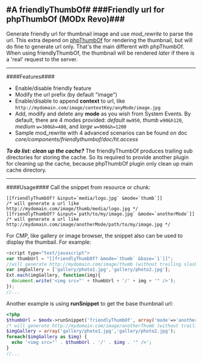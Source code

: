 #A friendlyThumbOf#
###Friendly url for phpThumbOf (MODx Revo)###
---------------------------------------------

Generate friendly url for thumbnail image and use *mod_rewrite* to parse the url. This extra depend on [phpThumbOf](https://github.com/splittingred/phpThumbOf) for rendering the thumbnail, but will do fine to generate url only. That's the main different with phpThumbOf. When using friendlyThumbOf, the thumbnail will be rendered *later* if there is a 'real' request to the server.

---------------------------------------------

####Features####
* Enable/disable friendly feature
* Modify the url prefix (by default "image")
* Enable/disable to append __context__ to url, like `http://mydomain.com/image/contextKey/anyMode/image.jpg`
* Add, modify and delete any __mode__ as you wish from System Events. By default, there are 4 modes provided: *default* `mw950`, *thumb* `w90&h120`, *medium* `w=300&h=400`, and *large* `w=900&h=1200`
* Sample mod_rewrite with 4 advanced scenarios can be found on doc *core/components/friendlythumbof/doc/ht.access*

__*To do list: clean up the cache?*__
The friendlyThumbOf produces trailing sub directories for storing the cache. So its required to provide another plugin for cleaning up the cache, because phpThumbOf plugin only clean up main cache directory. 

---------------------------------------------
####Usage####
Call the snippet from resource or chunk:
```tpl
[[friendlyThumbOf? &input=`media/logo.jpg` &mode=`thumb`]] 
/* will generate a url like http://mydomain.com/image/thumb/media/logo.jpg */
[[friendlyThumbOf? &input=`path/to/my/image.jpg` &mode=`anotherMode`]] 
/* will generate a url like http://mydomain.com/image/anotherMode/path/to/my/image.jpg */
```

For CMP, like gallery or image browser, the snippet also can be used to display the thumbail. For example:
```javascript
<script type="text/javascript">
var thumbUrl = "[[friendlyThumbOf? &mode=`thumb` &base=`1`]]";
//will generate http://mydomain.com/image/thumb (without trailing slash)
var imgGallery = ['gallery/photo1.jpg','gallery/photo2.jpg'];
Ext.each(imgGallery, function(img){
  document.write('<img src="' + thumbUrl + '/' + img + '" />');
});
//...
```

Another example is using __runSnippet__ to get the base thumbnail url:
```php
<?php
$thumbUrl = $modx->runSnippet('friendlyThumbOf', array('mode'=>'anotherThumb', 'base'=>1));
/* will generate http://mydomain.com/image/anotherThumb (without trailing slash) */
$imgGallery = array('gallery/photo1.jpg','gallery/photo2.jpg');
foreach($imgGallery as $img) {
  echo '<img src="' . $thumbUrl . '/' . $img . '" />';
}
//...
```
